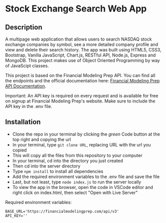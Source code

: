 # Stock Exchange Search Web App

## Description

A multipage web application that allows users to search NASDAQ stock exchange companies by symbol, see a more detailed company profile and view and delete their search history. The app was built using HTML5, CSS3, Bootstrap, Vanilla JavaScript, Chart.js, RESTful API, Node.js, Express and MongoDB. This project makes use of Object Oriented Programming by way of JavaScipt classes.

This project is based on the Financial Modeling Prep API. You can find all the endpoints and the official documentation here: [Financial Modeling Prep API Documentation](https://financialmodelingprep.com/developer/docs/).

Important: An API key is required on every request and is available for free on signup at Financial Modeling Prep's website. Make sure to include the API key in the .env file.

## Installation
- Clone the repo in your terminal by clicking the _green_ Code button at the top right and copying the url
- In your terminal, type ```git clone URL```, replacing URL with the url you copied
- This will copy all the files from this repository to your computer
- In your terminal, cd into the directory you just created
- Then cd into the server directory
- Type ```npm install``` to install all dependencies
- Add the required environment variables to the .env file and save the file
- Last, but not least, type ```node index.js``` to run the server locally
- To view the app in the browser, open the code in VSCode editor and right click on index.html, then select "Open with Live Server"

Required environment variables:

```
BASE_URL='https://financialmodelingprep.com/api/v3'
API_KEY=''
```
